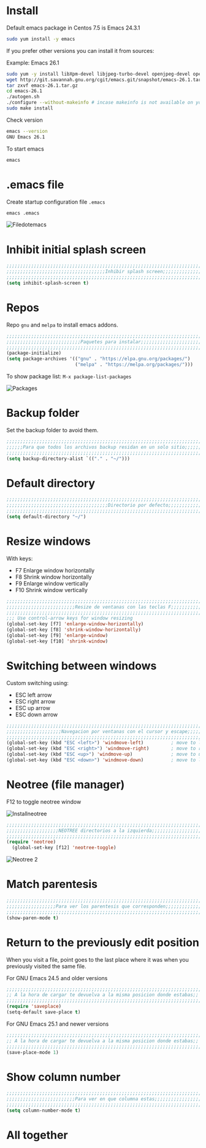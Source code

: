 <!-- TITLE: Emacs/Basics -->

# Install
Default emacs package in Centos 7.5 is Emacs 24.3.1

```sh
sudo yum install -y emacs
```

If you prefer other versions you can install it from sources:

Example: Emacs 26.1

```sh
sudo yum -y install libXpm-devel libjpeg-turbo-devel openjpeg-devel openjpeg2-devel turbojpeg-devel giflib-devel libtiff-devel gnutls-devel libxml2-devel GConf2-devel dbus-devel wxGTK-devel gtk3-devel wget gcc ncurses-devel.x86_64
wget http://git.savannah.gnu.org/cgit/emacs.git/snapshot/emacs-26.1.tar.gz
tar zxvf emacs-26.1.tar.gz
cd emacs-26.1
./autogen.sh
./configure --without-makeinfo # incase makeinfo is not available on your system: Example Centos 7 else `./configure` would do
sudo make install
```

Check version


```sh
emacs --version
GNU Emacs 26.1
```




To start emacs
```sh
emacs
```

# .emacs file

Create startup configuration file `.emacs`


```lisp
emacs .emacs
```



![Filedotemacs](/uploads/emacs/filedotemacs.png "Filedotemacs")

# Inhibit initial splash screen


```lisp
;;;;;;;;;;;;;;;;;;;;;;;;;;;;;;;;;;;;;;;;;;;;;;;;;;;;;;;;;;;;;;;;;;;;;;;;;;;;;;;;
;;;;;;;;;;;;;;;;;;;;;;;;;;;;;;;;;;;;Inhibir splash screen;;;;;;;;;;;;;;;;;;;;;;;
;;;;;;;;;;;;;;;;;;;;;;;;;;;;;;;;;;;;;;;;;;;;;;;;;;;;;;;;;;;;;;;;;;;;;;;;;;;;;;;;
(setq inhibit-splash-screen t)
```


# Repos

 Repo `gnu` and `melpa` to install emacs addons.
 

```lisp
;;;;;;;;;;;;;;;;;;;;;;;;;;;;;;;;;;;;;;;;;;;;;;;;;;;;;;;;;;;;;;;;;;;;;;;;;;;;;;;;
;;;;;;;;;;;;;;;;;;;;;;;;;;;Paquetes para instalar;;;;;;;;;;;;;;;;;;;;;;;;;;;;;;;
;;;;;;;;;;;;;;;;;;;;;;;;;;;;;;;;;;;;;;;;;;;;;;;;;;;;;;;;;;;;;;;;;;;;;;;;;;;;;;;;
(package-initialize)
(setq package-archives '(("gnu" . "https://elpa.gnu.org/packages/")
                         ("melpa" . "https://melpa.org/packages/")))

```

To show package list: `M-x package-list-packages`

![Packages](/uploads/emacs/packages.png "Packages")
# Backup folder
Set the backup folder to avoid them.


```lisp
;;;;;;;;;;;;;;;;;;;;;;;;;;;;;;;;;;;;;;;;;;;;;;;;;;;;;;;;;;;;;;;;;;;;;;;;;;;;;;;;
;;;;;;Para que todos los archivos backup residan en un solo sitio;;;;;;;;;;;;;;;
;;;;;;;;;;;;;;;;;;;;;;;;;;;;;;;;;;;;;;;;;;;;;;;;;;;;;;;;;;;;;;;;;;;;;;;;;;;;;;;;
(setq backup-directory-alist `(("." . "~/")))

```

# Default directory

```lisp
;;;;;;;;;;;;;;;;;;;;;;;;;;;;;;;;;;;;;;;;;;;;;;;;;;;;;;;;;;;;;;;;;;;;;;;;;;;;;;;;
;;;;;;;;;;;;;;;;;;;;;;;;;;;;;;;;;;;;;Directorio por defecto;;;;;;;;;;;;;;;;;;;;;
;;;;;;;;;;;;;;;;;;;;;;;;;;;;;;;;;;;;;;;;;;;;;;;;;;;;;;;;;;;;;;;;;;;;;;;;;;;;;;;;
(setq default-directory "~/")

```

# Resize windows

With keys:

* F7 Enlarge window horizontally
* F8 Shrink window horizontally
* F9 Enlarge window vertically
* F10 Shrink window vertically

```lisp
;;;;;;;;;;;;;;;;;;;;;;;;;;;;;;;;;;;;;;;;;;;;;;;;;;;;;;;;;;;;;;;;;;;;;;;;;;;;;;;;
;;;;;;;;;;;;;;;;;;;;;;;;;Resize de ventanas con las teclas F;;;;;;;;;;;;;;;;;;;;
;;;;;;;;;;;;;;;;;;;;;;;;;;;;;;;;;;;;;;;;;;;;;;;;;;;;;;;;;;;;;;;;;;;;;;;;;;;;;;;;
;;; Use control-arrow keys for window resizing
(global-set-key [f7] 'enlarge-window-horizontally)
(global-set-key [f8] 'shrink-window-horizontally)
(global-set-key [f9] 'enlarge-window)
(global-set-key [f10] 'shrink-window)

```


# Switching between windows

Custom switching using:

* ESC left arrow
* ESC right arrow
* ESC up arrow
* ESC down arrow


```lisp
;;;;;;;;;;;;;;;;;;;;;;;;;;;;;;;;;;;;;;;;;;;;;;;;;;;;;;;;;;;;;;;;;;;;;;;;;;;;;;;;;;;;;;
;;;;;;;;;;;;;;;;;;;;Navegacion por ventanas con el cursor y escape;;;;;;;;;;;;;;;;;;;;
;;;;;;;;;;;;;;;;;;;;;;;;;;;;;;;;;;;;;;;;;;;;;;;;;;;;;;;;;;;;;;;;;;;;;;;;;;;;;;;;;;;;;;
(global-set-key (kbd "ESC <left>") 'windmove-left)          ; move to left window
(global-set-key (kbd "ESC <right>") 'windmove-right)        ; move to right window
(global-set-key (kbd "ESC <up>") 'windmove-up)              ; move to upper window
(global-set-key (kbd "ESC <down>") 'windmove-down)          ; move to lower window
```



# Neotree (file manager)
F12 to toggle neotree window

![Installneotree](/uploads/emacs/installneotree.png "Installneotree")

```lisp
;;;;;;;;;;;;;;;;;;;;;;;;;;;;;;;;;;;;;;;;;;;;;;;;;;;;;;;;;;;;;;;;;;;;;;;;;;;;;;;;
;;;;;;;;;;;;;;;;;;;NEOTREE directorios a la izquierda;;;;;;;;;;;;;;;;;;;;;;;;;;;
;;;;;;;;;;;;;;;;;;;;;;;;;;;;;;;;;;;;;;;;;;;;;;;;;;;;;;;;;;;;;;;;;;;;;;;;;;;;;;;;
(require 'neotree)
  (global-set-key [f12] 'neotree-toggle)

```


![Neotree 2](/uploads/emacs/neotree-2.png "Neotree 2")



# Match parentesis


```lisp
;;;;;;;;;;;;;;;;;;;;;;;;;;;;;;;;;;;;;;;;;;;;;;;;;;;;;;;;;;;;;;;;;;;;;;;;;;;;;;;;
;;;;;;;;;;;;;;;;;;Para ver los parentesis que corresponden;;;;;;;;;;;;;;;;;;;;;;
;;;;;;;;;;;;;;;;;;;;;;;;;;;;;;;;;;;;;;;;;;;;;;;;;;;;;;;;;;;;;;;;;;;;;;;;;;;;;;;
(show-paren-mode t)
```

# Return to the previously edit position
When you visit a file, point goes to the last place where it was when you previously visited the same file.

For GNU Emacs 24.5 and older versions

```lisp
;;;;;;;;;;;;;;;;;;;;;;;;;;;;;;;;;;;;;;;;;;;;;;;;;;;;;;;;;;;;;;;;;;;;;;;;;;;;;;;;
;; A la hora de cargar te devuelva a la misma posicion donde estabas;;
;;;;;;;;;;;;;;;;;;;;;;;;;;;;;;;;;;;;;;;;;;;;;;;;;;;;;;;;;;;;;;;;;;;;;;;;;;;;;;;;
(require 'saveplace)
(setq-default save-place t)
```

For GNU Emacs 25.1 and newer versions
```lisp
;;;;;;;;;;;;;;;;;;;;;;;;;;;;;;;;;;;;;;;;;;;;;;;;;;;;;;;;;;;;;;;;;;;;;;;;;;;;;;;;
;; A la hora de cargar te devuelva a la misma posicion donde estabas;;
;;;;;;;;;;;;;;;;;;;;;;;;;;;;;;;;;;;;;;;;;;;;;;;;;;;;;;;;;;;;;;;;;;;;;;;;;;;;;;;;
(save-place-mode 1) 
```


# Show column number

```lisp
;;;;;;;;;;;;;;;;;;;;;;;;;;;;;;;;;;;;;;;;;;;;;;;;;;;;;;;;;;;;;;;;;;;;;;;;;;;;;;;;
;;;;;;;;;;;;;;;;;;;;;;;;;Para ver en que columna estas;;;;;;;;;;;;;;;;;;;;;;;;;;
;;;;;;;;;;;;;;;;;;;;;;;;;;;;;;;;;;;;;;;;;;;;;;;;;;;;;;;;;;;;;;;;;;;;;;;;;;;;;;;;
(setq column-number-mode t)
```




# All together



